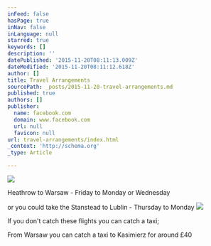 ```yaml
---
inFeed: false
hasPage: true
inNav: false
inLanguage: null
starred: true
keywords: []
description: ''
datePublished: '2015-11-20T08:11:13.009Z'
dateModified: '2015-11-20T08:11:12.618Z'
author: []
title: Travel Arrangements
sourcePath: _posts/2015-11-20-travel-arrangements.md
published: true
authors: []
publisher:
  name: facebook.com
  domain: www.facebook.com
  url: null
  favicon: null
url: travel-arrangements/index.html
_context: 'http://schema.org'
_type: Article

---
```

![](https://scontent-cdg2-1.xx.fbcdn.net/hphotos-xaf1/v/t34.0-12/12231155_10207294393134415_2117958979_n.jpg?oh=5cd521b08e972034fa4fc2930ad8aef4&oe=565091A3)

Heathrow to Warsaw - Friday to Monday or Wednesday 

or you could take the Stanstead to Lublin - Thursday to Monday
![](https://the-grid-user-content.s3-us-west-2.amazonaws.com/6b99c591-6d0b-4f1f-87d3-9e3a54e88ced.jpg)

If you don't catch these flights you can catch a taxi;

From Warsaw you can catch a taxi to Kasimierz for around £40